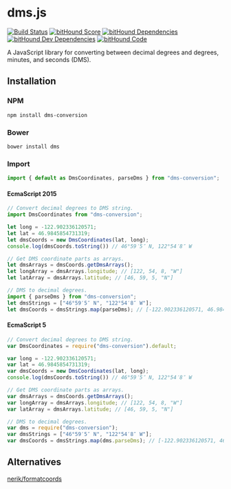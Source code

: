 dms.js
======

[![Build Status](https://travis-ci.org/WSDOT-GIS/dms-js.svg?branch=master)](https://travis-ci.org/WSDOT-GIS/dms-js)
[![bitHound Score](https://www.bithound.io/WSDOT-GIS/dms-js/badges/score.svg)](https://www.bithound.io/WSDOT-GIS/dms-js)
[![bitHound Dependencies](https://www.bithound.io/github/WSDOT-GIS/dms-js/badges/dependencies.svg)](https://www.bithound.io/github/WSDOT-GIS/dms-js/master/dependencies/npm)
[![bitHound Dev Dependencies](https://www.bithound.io/github/WSDOT-GIS/dms-js/badges/devDependencies.svg)](https://www.bithound.io/github/WSDOT-GIS/dms-js/master/dependencies/npm)
[![bitHound Code](https://www.bithound.io/github/WSDOT-GIS/dms-js/badges/code.svg)](https://www.bithound.io/github/WSDOT-GIS/dms-js)

A JavaScript library for converting between decimal degrees and degrees, minutes, and seconds (DMS).

Installation
------------

### NPM ###

```
npm install dms-conversion
```

### Bower ###

```
bower install dms
```

### Import ###

```javascript
import { default as DmsCoordinates, parseDms } from "dms-conversion";
```


#### EcmaScript 2015 ####
```javascript
// Convert decimal degrees to DMS string.
import DmsCoordinates from "dms-conversion";

let long = -122.902336120571;
let lat = 46.9845854731319;
let dmsCoords = new DmsCoordinates(lat, long);
console.log(dmsCoords.toString()) // 46°59′5″ N, 122°54′8″ W

// Get DMS coordinate parts as arrays.
let dmsArrays = dmsCoords.getDmsArrays();
let longArray = dmsArrays.longitude; // [122, 54, 8, "W"]
let latArray = dmsArrays.latitude; // [46, 59, 5, "N"]
```

```javascript
// DMS to decimal degrees.
import { parseDms } from "dms-conversion";
let dmsStrings = ["46°59′5″ N", "122°54′8″ W"];
let dmsCoords = dmsStrings.map(parseDms); // [-122.902336120571, 46.9845854731319]
```

#### EcmaScript 5 ####

```javascript
// Convert decimal degrees to DMS string.
var DmsCoordinates = require("dms-conversion").default;

var long = -122.902336120571;
var lat = 46.9845854731319;
var dmsCoords = new DmsCoordinates(lat, long);
console.log(dmsCoords.toString()) // 46°59′5″ N, 122°54′8″ W

// Get DMS coordinate parts as arrays.
var dmsArrays = dmsCoords.getDmsArrays();
var longArray = dmsArrays.longitude; // [122, 54, 8, "W"]
var latArray = dmsArrays.latitude; // [46, 59, 5, "N"]
```

```javascript
// DMS to decimal degrees.
var dms = require("dms-conversion");
var dmsStrings = ["46°59′5″ N", "122°54′8″ W"];
var dmsCoords = dmsStrings.map(dms.parseDms); // [-122.902336120571, 46.9845854731319]
```

Alternatives
------------

[nerik/formatcoords](https://github.com/nerik/formatcoords)
